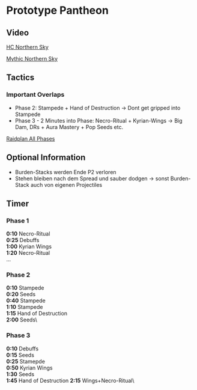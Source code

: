 # Prototype Pantheon

## Video

[HC Northern Sky](https://www.twitch.tv/videos/1261895394?t=01h24m12s)

[Mythic Northern Sky]()

## Tactics

### Important Overlaps

- Phase 2: Stampede + Hand of Destruction
    -> Dont get gripped into Stampede
- Phase 3 - 2 Minutes into Phase: Necro-Ritual + Kyrian-Wings
    -> Big Dam, DRs + Aura Mastery + Pop Seeds etc.

[Raidplan All Phases](https://raidplan.io/plan/8YYBB9IaihmLYjmy)

## Optional Information

- Burden-Stacks werden Ende P2 verloren
- Stehen bleiben nach dem Spread und sauber dodgen -> sonst Burden-Stack auch von eigenen Projectiles

## Timer

### Phase 1

**0:10** Necro-Ritual\
**0:25** Debuffs\
**1:00** Kyrian Wings\
**1:20** Necro-Ritual\
...

### Phase 2

**0:10** Stampede\
**0:20** Seeds\
**0:40** Stampede\
**1:10** Stampede\
**1:15** Hand of Destruction\
**2:00** Seeds\

### Phase 3

**0:10** Debuffs\
**0:15** Seeds\
**0:25** Stamepde\
**0:50** Kyrian Wings\
**1:30** Seeds\
**1:45** Hand of Destruction
**2:15** Wings+Necro-Ritual\

